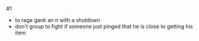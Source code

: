 #1
- to rage gank an n with a shutdown
- don't group to fight if someone just pinged that he is close to getting his item